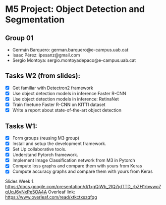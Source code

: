 # M5 Project: Object Detection and Segmentation

## Group 01
<ul>
  <li>Germán Barquero: german.barquero@e-campus.uab.cat </li>
  <li>Isaac Pérez: ipesanz@gmail.com </li>
  <li>Sergio Montoya: sergio.montoyadepaco@e-campus.uab.cat </li>
</ul>

## Tasks W2 (from slides):

- [x] Get familiar with Detectron2 framework
- [X] Use object detection models in inference Faster R-CNN
- [X] Use object detection models in inference: RetinaNet
- [X] Train finetune Faster R-CNN on KITTI dataset
- [X] Write a report about state-of-the-art object detection

## Tasks W1:

- [x] Form groups (reusing M3 group)
- [x] Install and setup the development framework.
- [x] Set Up collaborative tools.
- [x] Understand Pytorch framework.
- [x] Implement Image Classification network from M3 in Pytorch
- [x] Compute loss graphs and compare them with yours from Keras
- [x] Compute accuracy graphs and compare them with yours from Keras

Slides Week 1: https://docs.google.com/presentation/d/1xgQiWb_2IQZjdTTD_rbZH1rbwwo7qUqJ6vNxPe5OA4A
Overleaf link: https://www.overleaf.com/read/xtkctxszqfqg
